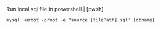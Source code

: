Run local sql file in powershell | [pwsh]

```ps
mysql -uroot -proot -e "source [filePath].sql" [dbname]
```